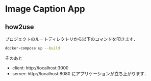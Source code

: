 # Image Caption App
## how2use
プロジェクトのルートディレクトリから以下のコマンドを叩きます．
```bash
docker-compose up --build
```
そのあと
- client: http://localhost:3000
- server: http://localhost:8080
にアプリケーションが立ち上がります．